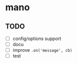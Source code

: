 # mano

## TODO

+ [ ] config/options support
+ [ ] docu
+ [ ] improve ``.on('message', cb)``
+ [ ] test

